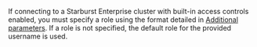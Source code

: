 [comment: For context, the section title used for this snippet is "Roles in Starburst Enterprise" ]: #

If connecting to a Starburst Enterprise cluster with built-in access controls
enabled, you must specify a role using the format detailed in [Additional
parameters](#additional-parameters). If a role is not specified, the default
role for the provided username is used.